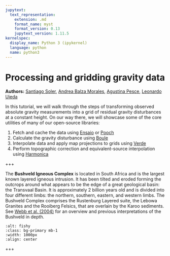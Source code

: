 ```yaml
---
jupytext:
  text_representation:
    extension: .md
    format_name: myst
    format_version: 0.13
    jupytext_version: 1.11.5
kernelspec:
  display_name: Python 3 (ipykernel)
  language: python
  name: python3
---
```


# Processing and gridding gravity data

**Authors:**
[Santiago Soler](https://github.com/santisoler),
[Andrea Balza Morales](https://github.com/andieie),
[Agustina Pesce](https://github.com/aguspesce),
[Leonardo Uieda](https://github.com/leouieda)

    
In this tutorial, we will walk through the steps of transforming observed absolute gravity measurements into a grid of residual gravity disturbances at a constant height. On our way there, we will showcase some of the core utilities of many of our open-source libraries:

1. Fetch and cache the data using [Ensaio](https://github.com/fatiando/ensaio) or [Pooch](https://github.com/fatiando/pooch)
1. Calculate the gravity disturbance using [Boule](https://github.com/fatiando/boule)
1. Interpolate data and apply map projections to grids using [Verde](https://github.com/fatiando/verde)
1. Perform topographic correction and equivalent-source interpolation using [Harmonica](https://github.com/fatiando/harmonica)

+++ 



The **Bushveld Igneous Complex** is located in South Africa and is the largest known layered igneous intrusion. It has been tilted and eroded forming the outcrops around what appears to be the edge of a great geological basin: the Transvaal Basin. It is approximately 2 billion years old and is divided into four different limbs: the northern, southern, eastern, and western limbs. The Bushveld Complex comprises the Rustenburg Layered suite, the Lebowa Granites and the Rooiberg Felsics, that are overlain by the Karoo sediments. See [Webb et al. (2004)](https://doi.org/10.2113/107.1-2.207) for an overview and previous interpretations of the Bushveld in depth.

```{image} ../../images/bushveld_igneous_complex_geology.jpg
:alt: fishy
:class: bg-primary mb-1
:width: 1000px
:align: center
```
+++